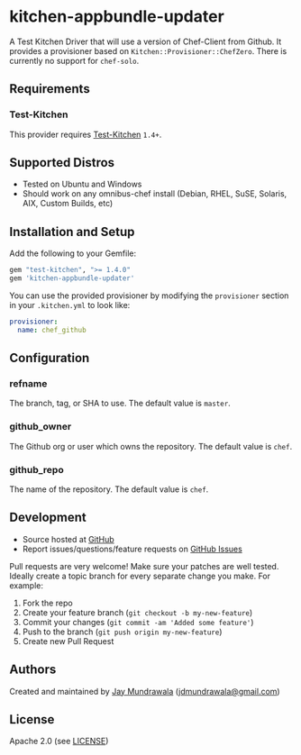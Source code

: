 # <a name="title"></a> kitchen-appbundle-updater

A Test Kitchen Driver that will use a version of Chef-Client from Github.
It provides a provisioner based on `Kitchen::Provisioner::ChefZero`. There
is currently no support for `chef-solo`.

## <a name="requirements"></a> Requirements
### Test-Kitchen
This provider requires [Test-Kitchen](https://github.com/test-kitchen/test-kitchen) `1.4+`.

## Supported Distros

* Tested on Ubuntu and Windows
* Should work on any omnibus-chef install (Debian, RHEL, SuSE, Solaris, AIX, Custom Builds, etc)

## <a name="installation"></a> Installation and Setup
Add the following to your Gemfile:
```ruby
gem "test-kitchen", ">= 1.4.0"
gem 'kitchen-appbundle-updater'
```

You can use the provided provisioner by modifying the `provisioner` section
in your `.kitchen.yml` to look like:
```yaml
provisioner:
  name: chef_github
```

## <a name="config"></a> Configuration

### <a name="config-refname"></a> refname

The branch, tag, or SHA to use. The default value is `master`.

### <a name="config-github-owner"></a> github_owner

The Github org or user which owns the repository. The default value is `chef`.

### <a name="config-github-repo"></a> github_repo

The name of the repository. The default value is `chef`.

## <a name="development"></a> Development

* Source hosted at [GitHub][repo]
* Report issues/questions/feature requests on [GitHub Issues][issues]

Pull requests are very welcome! Make sure your patches are well tested.
Ideally create a topic branch for every separate change you make. For
example:

1. Fork the repo
2. Create your feature branch (`git checkout -b my-new-feature`)
3. Commit your changes (`git commit -am 'Added some feature'`)
4. Push to the branch (`git push origin my-new-feature`)
5. Create new Pull Request

## <a name="authors"></a> Authors

Created and maintained by [Jay Mundrawala][author] (<jdmundrawala@gmail.com>)

## <a name="license"></a> License

Apache 2.0 (see [LICENSE][license])


[author]:           https://github.com/jdmundrawala
[issues]:           https://github.com/jdmundrawala/kitchen-appbundle-updater/issues
[license]:          https://github.com/jdmundrawala/kitchen-appbundle-updater/blob/master/LICENSE
[repo]:             https://github.com/jdmundrawala/kitchen-appbundle-updater
